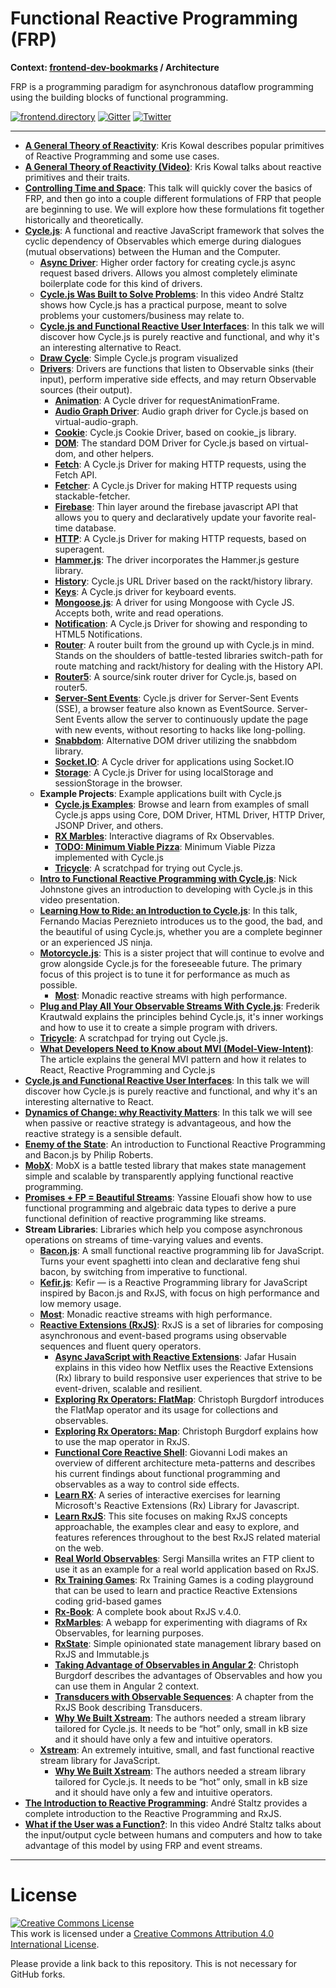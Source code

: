 # Functional Reactive Programming (FRP)

**Context: [frontend-dev-bookmarks](../README.md) / Architecture**

FRP is a programming paradigm for asynchronous dataflow programming using the building blocks of functional programming.

[![frontend.directory](https://img.shields.io/badge/frontend-directory-blue.svg?style=flat-square)](http://frontend.directory/)
[![Gitter](https://img.shields.io/gitter/room/dypsilon/frontend-dev-bookmarks.svg?style=flat-square&maxAge=2592000)](https://gitter.im/dypsilon/frontend-dev-bookmarks)
[![Twitter](https://img.shields.io/badge/follow-twitter-55acee.svg?style=flat-square)](https://twitter.com/FrontendDir)

---

- **[A General Theory of Reactivity](https://github.com/kriskowal/gtor)**: Kris Kowal describes popular primitives of Reactive Programming and some use cases.
- **[A General Theory of Reactivity (Video)](https://www.youtube.com/watch?v=R9CGieinKVo)**: Kris Kowal talks about reactive primitives and their traits.
- **[Controlling Time and Space](https://www.youtube.com/watch?v=Agu6jipKfYw)**: This talk will quickly cover the basics of FRP, and then go into a couple different formulations of FRP that people are beginning to use. We will explore how these formulations fit together historically and theoretically.
- **[Cycle.js](http://cycle.js.org/)**: A functional and reactive JavaScript framework that solves the cyclic dependency of Observables which emerge during dialogues (mutual observations) between the Human and the Computer.
  - **[Async Driver](https://github.com/whitecolor/cycle-async-driver)**: Higher order factory for creating cycle.js async request based drivers. Allows you almost completely eliminate boilerplate code for this kind of drivers.
  - **[Cycle.js Was Built to Solve Problems](https://www.youtube.com/watch?v=Rj8ZTRVka4E)**: In this video André Staltz shows how Cycle.js has a practical purpose, meant to solve problems your customers/business may relate to.
  - **[Cycle.js and Functional Reactive User Interfaces](https://www.youtube.com/watch?v=uNZnftSksYg)**: In this talk we will discover how Cycle.js is purely reactive and functional, and why it's an interesting alternative to React.
  - **[Draw Cycle](https://glebbahmutov.com/draw-cycle/)**: Simple Cycle.js program visualized
  - **[Drivers](http://cycle.js.org/drivers.html)**: Drivers are functions that listen to Observable sinks (their input), perform imperative side effects, and may return Observable sources (their output).
    - **[Animation](https://github.com/Widdershin/cycle-animation-driver)**: A Cycle driver for requestAnimationFrame.
    - **[Audio Graph Driver](https://github.com/benji6/cycle-audio-graph)**: Audio graph driver for Cycle.js based on virtual-audio-graph.
    - **[Cookie](https://github.com/10clouds/cyclejs-cookie)**: Cycle.js Cookie Driver, based on cookie_js library.
    - **[DOM](https://github.com/cyclejs/dom)**: The standard DOM Driver for Cycle.js based on virtual-dom, and other helpers.
    - **[Fetch](https://github.com/secobarbital/cycle-fetch-driver)**: A Cycle.js Driver for making HTTP requests, using the Fetch API.
    - **[Fetcher](https://github.com/r7kamura/cycle-fetcher-driver)**: A Cycle.js Driver for making HTTP requests using stackable-fetcher.
    - **[Firebase](https://github.com/dralletje/cycle-firebase)**: Thin layer around the firebase javascript API that allows you to query and declaratively update your favorite real-time database.
    - **[HTTP](https://github.com/cyclejs/http)**: A Cycle.js Driver for making HTTP requests, based on superagent.
    - **[Hammer.js](https://github.com/CyclicMaterials/cycle-hammer-driver)**: The driver incorporates the Hammer.js gesture library.
    - **[History](https://github.com/cyclejs/history)**: Cycle.js URL Driver based on the rackt/history library.
    - **[Keys](https://github.com/raquelxmoss/cycle-keys)**: A Cycle.js driver for keyboard events.
    - **[Mongoose.js](https://github.com/whitecolor/cycle-mongoose/)**: A driver for using Mongoose with Cycle JS. Accepts both, write and read operations.
    - **[Notification](https://github.com/cyclejs/cycle-notification-driver)**: A Cycle.js Driver for showing and responding to HTML5 Notifications.
    - **[Router](https://github.com/TylorS/cycle-router)**: A router built from the ground up with Cycle.js in mind. Stands on the shoulders of battle-tested libraries switch-path for route matching and rackt/history for dealing with the History API.
    - **[Router5](https://github.com/axefrog/cycle-router5)**: A source/sink router driver for Cycle.js, based on router5.
    - **[Server-Sent Events](https://github.com/jessaustin/cycle-sse-driver)**: Cycle.js driver for Server-Sent Events (SSE), a browser feature also known as EventSource. Server-Sent Events allow the server to continuously update the page with new events, without resorting to hacks like long-polling.
    - **[Snabbdom](https://github.com/TylorS/cycle-snabbdom)**: Alternative DOM driver utilizing the snabbdom library.
    - **[Socket.IO](https://github.com/cgeorg/cycle-socket.io)**: A Cycle driver for applications using Socket.IO
    - **[Storage](https://github.com/cyclejs/storage)**: A Cycle.js Driver for using localStorage and sessionStorage in the browser.
  - **Example Projects**: Example applications built with Cycle.js
    - **[Cycle.js Examples](https://github.com/cyclejs/examples)**: Browse and learn from examples of small Cycle.js apps using Core, DOM Driver, HTML Driver, HTTP Driver, JSONP Driver, and others.
    - **[RX Marbles](https://github.com/staltz/rxmarbles)**: Interactive diagrams of Rx Observables.
    - **[TODO: Minimum Viable Pizza](https://github.com/cgeorg/todomvp)**: Minimum Viable Pizza implemented with Cycle.js
    - **[Tricycle](https://github.com/Widdershin/tricycle)**: A scratchpad for trying out Cycle.js.
  - **[Intro to Functional Reactive Programming with Cycle.js](https://www.youtube.com/watch?v=6_ETUyh0tns)**: Nick Johnstone gives an introduction to developing with Cycle.js in this video presentation.
  - **[Learning How to Ride: an Introduction to Cycle.js](https://www.youtube.com/watch?v=31URmaeNHSs)**: In this talk, Fernando Macias Pereznieto introduces us to the good, the bad, and the beautiful of using Cycle.js, whether you are a complete beginner or an experienced JS ninja.
  - **[Motorcycle.js](https://github.com/motorcyclejs/core)**: This is a sister project that will continue to evolve and grow alongside Cycle.js for the foreseeable future. The primary focus of this project is to tune it for performance as much as possible.
    - **[Most](https://github.com/cujojs/most)**: Monadic reactive streams with high performance.
  - **[Plug and Play All Your Observable Streams With Cycle.js](https://medium.com/@fkrautwald/plug-and-play-all-your-observable-streams-with-cycle-js-e543fc287872)**: Frederik Krautwald explains the principles behind Cycle.js, it's inner workings and how to use it to create a simple program with drivers.
  - **[Tricycle](https://github.com/Widdershin/tricycle)**: A scratchpad for trying out Cycle.js.
  - **[What Developers Need to Know about MVI (Model-View-Intent)](http://thenewstack.io/developers-need-know-mvi-model-view-intent/)**: The article explains the general MVI pattern and how it relates to React, Reactive Programming and Cycle.js
- **[Cycle.js and Functional Reactive User Interfaces](https://www.youtube.com/watch?v=uNZnftSksYg)**: In this talk we will discover how Cycle.js is purely reactive and functional, and why it's an interesting alternative to React.
- **[Dynamics of Change: why Reactivity Matters](https://www.youtube.com/watch?v=v68ppDlvHqs)**: In this talk we will see when passive or reactive strategy is advantageous, and how the reactive strategy is a sensible default.
- **[Enemy of the State](https://vimeo.com/68987289)**: An introduction to Functional Reactive Programming and Bacon.js by Philip Roberts.
- **[MobX](https://github.com/mobxjs/mobx)**: MobX is a battle tested library that makes state management simple and scalable by transparently applying functional reactive programming.
- **[Promises + FP = Beautiful Streams](https://medium.com/@yelouafi/promises-fp-beautiful-streams-6f0235c5b179)**: Yassine Elouafi show how to use functional programming and algebraic data types to derive a pure functional definition of reactive programming like streams.
- **Stream Libraries**: Libraries which help you compose asynchronous operations on streams of time-varying values and events.
  - **[Bacon.js](http://baconjs.github.io/)**: A small functional reactive programming lib for JavaScript. Turns your event spaghetti into clean and declarative feng shui bacon, by switching from imperative to functional.
  - **[Kefir.js](https://rpominov.github.io/kefir/)**: Kefir — is a Reactive Programming library for JavaScript inspired by Bacon.js and RxJS, with focus on high performance and low memory usage.
  - **[Most](https://github.com/cujojs/most)**: Monadic reactive streams with high performance.
  - **[Reactive Extensions (RxJS)](https://github.com/Reactive-Extensions/RxJS)**: RxJS is a set of libraries for composing asynchronous and event-based programs using observable sequences and fluent query operators.
    - **[Async JavaScript with Reactive Extensions](https://www.youtube.com/watch?v=XRYN2xt11Ek)**: Jafar Husain explains in this video how Netflix uses the Reactive Extensions (Rx) library to build responsive user experiences that strive to be event-driven, scalable and resilient.
    - **[Exploring Rx Operators: FlatMap](http://blog.thoughtram.io/rx/2016/08/01/exploring-rx-operators-flatmap.html)**: Christoph Burgdorf introduces the FlatMap operator and its usage for collections and observables.
    - **[Exploring Rx Operators: Map](http://blog.thoughtram.io/angular/2016/05/16/exploring-rx-operators-map.html)**: Christoph Burgdorf explains how to use the map operator in RxJS.
    - **[Functional Core Reactive Shell](http://www.mokacoding.com/blog/functional-core-reactive-shell/)**: Giovanni Lodi makes an overview of different architecture meta-patterns and describes his current findings about functional programming and observables as a way to control side effects.
    - **[Learn RX](http://reactivex.io/learnrx/)**: A series of interactive exercises for learning Microsoft's Reactive Extensions (Rx) Library for Javascript.
    - **[Learn RxJS](http://www.learnrxjs.io/)**: This site focuses on making RxJS concepts approachable, the examples clear and easy to explore, and features references throughout to the best RxJS related material on the web.
    - **[Real World Observables](https://medium.com/@sergimansilla/real-world-observables-1f65748c8f9)**: Sergi Mansilla writes an FTP client to use it as an example for a real world application based on RxJS.
    - **[Rx Training Games](https://github.com/JulienMoumne/rx-training-games)**: Rx Training Games is a coding playground that can be used to learn and practice Reactive Extensions coding grid-based games
    - **[Rx-Book](http://xgrommx.github.io/rx-book/index.html)**: A complete book about RxJS v.4.0.
    - **[RxMarbles](http://rxmarbles.com/)**: A webapp for experimenting with diagrams of Rx Observables, for learning purposes.
    - **[RxState](https://www.npmjs.com/package/rxstate)**: Simple opinionated state management library based on RxJS and Immutable.js
    - **[Taking Advantage of Observables in Angular 2](http://blog.thoughtram.io/angular/2016/01/06/taking-advantage-of-observables-in-angular2.html)**: Christoph Burgdorf describes the advantages of Observables and how you can use them in Angular 2 context.
    - **[Transducers with Observable Sequences](https://xgrommx.github.io/rx-book/content/getting_started_with_rxjs/creating_and_querying_observable_sequences/transducers.html)**: A chapter from the RxJS Book describing Transducers.
    - **[Why We Built Xstream](http://staltz.com/why-we-built-xstream.html)**: The authors needed a stream library tailored for Cycle.js. It needs to be “hot” only, small in kB size and it should have only a few and intuitive operators.
  - **[Xstream](https://github.com/staltz/xstream)**: An extremely intuitive, small, and fast functional reactive stream library for JavaScript.
    - **[Why We Built Xstream](http://staltz.com/why-we-built-xstream.html)**: The authors needed a stream library tailored for Cycle.js. It needs to be “hot” only, small in kB size and it should have only a few and intuitive operators.
- **[The Introduction to Reactive Programming](https://gist.github.com/staltz/868e7e9bc2a7b8c1f754)**: André Staltz provides a complete introduction to the Reactive Programming and RxJS.
- **[What if the User was a Function?](https://www.youtube.com/watch?v=1zj7M1LnJV4)**: In this video André Staltz talks about the input/output cycle between humans and computers and how to take advantage of this model by using FRP and event streams.

---

# License

<a rel="license" href="http://creativecommons.org/licenses/by/4.0/"><img alt="Creative Commons License" style="border-width:0" src="https://i.creativecommons.org/l/by/4.0/88x31.png" /></a><br />This work is licensed under a <a rel="license" href="http://creativecommons.org/licenses/by/4.0/">Creative Commons Attribution 4.0 International License</a>.

Please provide a link back to this repository. This is not necessary for GitHub forks.
